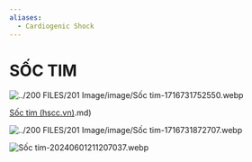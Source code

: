 ```yaml
---
aliases:
  - Cardiogenic Shock
---
```

# SỐC TIM  
![../200 FILES/201 Image/image/Sốc tim-1716731752550.webp](../200%20FILES/201%20Image/image/S%E1%BB%91c%20tim-1716731752550.webp)  
  
[Sốc tim (hscc.vn)](hscc.vn).md)  
  
![../200 FILES/201 Image/image/Sốc tim-1716731872707.webp](../200%20FILES/201%20Image/image/S%E1%BB%91c%20tim-1716731872707.webp)  
  
![Sốc tim-20240601211207037.webp](../200%20FILES/201%20Image/S%E1%BB%91c%20tim-20240601211207037.webp)